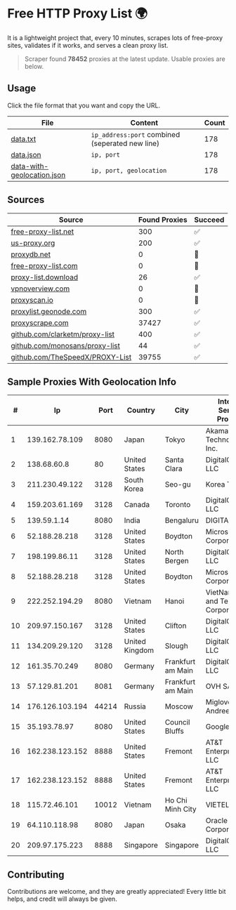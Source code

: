 
# Free HTTP Proxy List 🌍

It is a lightweight project that, every 10 minutes, scrapes lots of free-proxy sites, validates if it works, and serves a clean proxy list.


> Scraper found **78452** proxies at the latest update. Usable proxies are below.

## Usage

Click the file format that you want and copy the URL.


|File|Content|Count|
|----|-------|-----|
|[data.txt](https://raw.githubusercontent.com/themiralay/Proxy-List-World/master/data.txt)|`ip_address:port` combined (seperated new line)|178|
|[data.json](https://raw.githubusercontent.com/themiralay/Proxy-List-World/master/data.json)|`ip, port`|178|
|[data-with-geolocation.json](https://raw.githubusercontent.com/themiralay/Proxy-List-World/master/data-with-geolocation.json)|`ip, port, geolocation`|178|

## Sources

|Source|Found Proxies|Succeed|
|------|-------------|-------|
|[free-proxy-list.net](https://free-proxy-list.net)|300|✅|
|[us-proxy.org](https://www.us-proxy.org)|200|✅|
|[proxydb.net](http://proxydb.net)|0|🚫|
|[free-proxy-list.com](https://free-proxy-list.com/?page=&port=&type%5B%5D=http&type%5B%5D=https&up_time=0&search=Search)|0|🚫|
|[proxy-list.download](https://www.proxy-list.download/HTTP)|26|✅|
|[vpnoverview.com](https://vpnoverview.com/privacy/anonymous-browsing/free-proxy-servers)|0|🚫|
|[proxyscan.io](https://www.proxyscan.io)|0|🚫|
|[proxylist.geonode.com](https://proxylist.geonode.com/api/proxy-list?limit=300&page=1&sort_by=lastChecked&sort_type=desc&protocols=http,https)|300|✅|
|[proxyscrape.com](https://api.proxyscrape.com/v2/?request=displayproxies&protocol=http&timeout=10000&country=all&ssl=all&anonymity=all)|37427|✅|
|[github.com/clarketm/proxy-list](https://raw.githubusercontent.com/clarketm/proxy-list/master/proxy-list-raw.txt)|400|✅|
|[github.com/monosans/proxy-list](https://raw.githubusercontent.com/monosans/proxy-list/main/proxies/http.txt)|44|✅|
|[github.com/TheSpeedX/PROXY-List](https://raw.githubusercontent.com/TheSpeedX/PROXY-List/master/http.txt)|39755|✅|


## Sample Proxies With Geolocation Info

|#|Ip|Port|Country|City|Internet Service Provider|
|-|--|----|-------|----|-------------------------|
|1|139.162.78.109|8080|Japan|Tokyo|Akamai Technologies, Inc.|
|2|138.68.60.8|80|United States|Santa Clara|DigitalOcean, LLC|
|3|211.230.49.122|3128|South Korea|Seo-gu|Korea Telecom|
|4|159.203.61.169|3128|Canada|Toronto|DigitalOcean, LLC|
|5|139.59.1.14|8080|India|Bengaluru|DIGITALOCEAN|
|6|52.188.28.218|3128|United States|Boydton|Microsoft Corporation|
|7|198.199.86.11|3128|United States|North Bergen|DigitalOcean, LLC|
|8|52.188.28.218|3128|United States|Boydton|Microsoft Corporation|
|9|222.252.194.29|8080|Vietnam|Hanoi|VietNam Post and Telecom Corporation|
|10|209.97.150.167|3128|United States|Clifton|DigitalOcean, LLC|
|11|134.209.29.120|3128|United Kingdom|Slough|DigitalOcean, LLC|
|12|161.35.70.249|8080|Germany|Frankfurt am Main|DigitalOcean, LLC|
|13|57.129.81.201|8081|Germany|Frankfurt am Main|OVH SAS|
|14|176.126.103.194|44214|Russia|Moscow|Miglovets Egor Andreevich|
|15|35.193.78.97|8080|United States|Council Bluffs|Google LLC|
|16|162.238.123.152|8888|United States|Fremont|AT&T Enterprises, LLC|
|17|162.238.123.152|8888|United States|Fremont|AT&T Enterprises, LLC|
|18|115.72.46.101|10012|Vietnam|Ho Chi Minh City|VIETELmetro|
|19|64.110.118.98|8080|Japan|Osaka|Oracle Corporation|
|20|209.97.175.223|8888|Singapore|Singapore|DigitalOcean, LLC|



## Contributing

Contributions are welcome, and they are greatly appreciated! Every
little bit helps, and credit will always be given.

